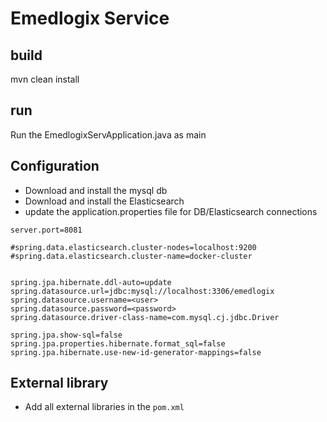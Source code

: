 # Emedlogix Service

## build
mvn clean install

## run
Run the EmedlogixServApplication.java as main

## Configuration
- Download and install the mysql db
- Download and install the Elasticsearch
- update the application.properties file for DB/Elasticsearch connections
```
server.port=8081

#spring.data.elasticsearch.cluster-nodes=localhost:9200
#spring.data.elasticsearch.cluster-name=docker-cluster


spring.jpa.hibernate.ddl-auto=update
spring.datasource.url=jdbc:mysql://localhost:3306/emedlogix
spring.datasource.username=<user>
spring.datasource.password=<password>
spring.datasource.driver-class-name=com.mysql.cj.jdbc.Driver

spring.jpa.show-sql=false
spring.jpa.properties.hibernate.format_sql=false
spring.jpa.hibernate.use-new-id-generator-mappings=false

```
## External library
- Add all external libraries in the `pom.xml`

